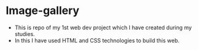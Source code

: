 # Image-gallery

- This is repo of my 1st web dev project which I have created during my studies.
- In this I have used HTML and CSS technologies to build this web.
